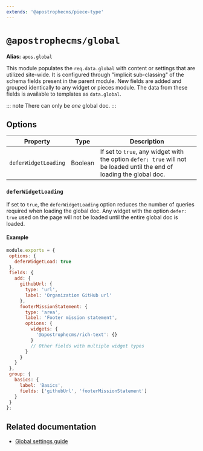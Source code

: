 ```yaml
---
extends: '@apostrophecms/piece-type'
---
```


# `@apostrophecms/global`

**Alias:** `apos.global`

<AposRefExtends :module="$frontmatter.extends" />

This module populates the `req.data.global` with content or settings that are utilized site-wide. It is configured through "implicit sub-classing" of the schema fields present in the parent module. New fields are added and grouped identically to any widget or pieces module. The data from these fields is available to templates as `data.global`.

::: note
There can only be *one* global doc.
:::

## Options
|  Property | Type | Description |
|---|---|---|
|`deferWidgetLoading` | Boolean | If set to `true`, any widget with the option `defer: true` will not be loaded until the end of loading the global doc. |

### `deferWidgetLoading`

If set to `true`, the `deferWidgetLoading` option reduces the number of queries required when loading the global doc. Any widget with the option `defer: true` used on the page will not be loaded until the entire global doc is loaded.

#### Example

<AposCodeBlock>

```javascript
module.exports = {
 options: {
   deferWidgetLoad: true
 },
 fields: {
   add: {
     githubUrl: {
       type: 'url',
       label: 'Organization GitHub url'
     },
     footerMissionStatement: {
       type: 'area',
       label: 'Footer mission statement',
       options: {
         widgets: {
           '@apostrophecms/rich-text': {}
         }
         // Other fields with multiple widget types
       }
     }
   }
 },
 group: {
   basics: {
     label: 'Basics',
     fields: ['githubUrl', 'footerMissionStatement']
   }
 }
};
```
<template v-slot:caption>
  modules/@apostrophecms/global/index.js
</template>
</AposCodeBlock>

## Related documentation

- [Global settings guide](/guide/global.md)

